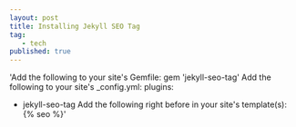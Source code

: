```yaml
---
layout: post
title: Installing Jekyll SEO Tag
tag: 
   - tech
published: true
---
```

<!--break-->

'Add the following to your site's Gemfile:
gem 'jekyll-seo-tag'
Add the following to your site's _config.yml:
plugins:
  - jekyll-seo-tag
Add the following right before </head> in your site's template(s):
{% seo %}'
